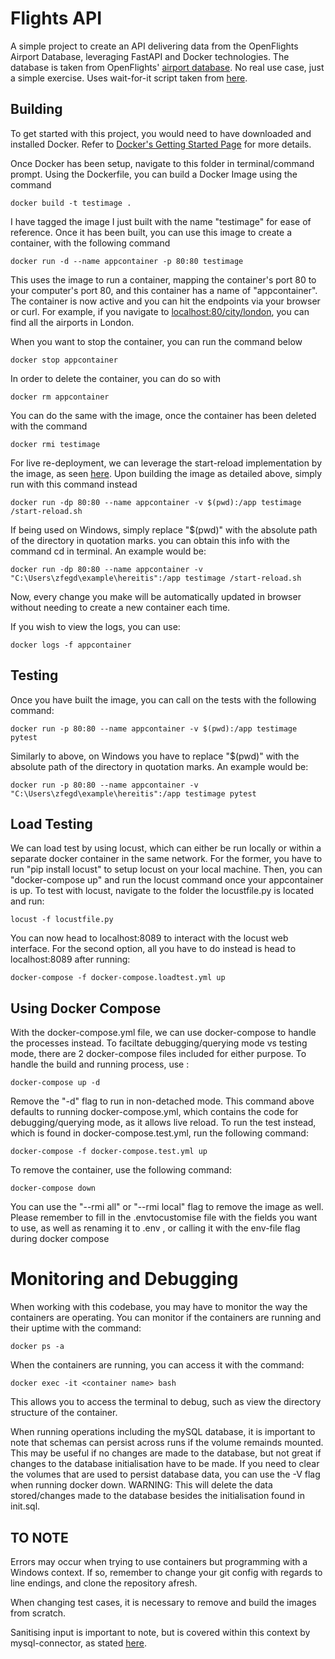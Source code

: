 # Flights API
A simple project to create an API delivering data from the OpenFlights Airport Database, leveraging FastAPI and Docker technologies. The database is taken from OpenFlights' [airport database](https://raw.githubusercontent.com/jpatokal/openflights/master/data/airports.dat). No real use case, just a simple exercise. Uses wait-for-it script taken from [here](https://github.com/vishnubob/wait-for-it).

## Building
To get started with this project, you would need to have downloaded and installed Docker. Refer to [Docker's Getting Started Page](https://docs.docker.com/get-started/) for more details.  

Once Docker has been setup, navigate to this folder in terminal/command prompt. Using the Dockerfile, you can build a Docker Image using the command

```
docker build -t testimage .
```

I have tagged the image I just built with the name "testimage" for ease of reference. Once it has been built, you can use this image to create a container, with the following command

```
docker run -d --name appcontainer -p 80:80 testimage
```

This uses the image to run a container, mapping the container's port 80 to your computer's port 80, and this container has a name of "appcontainer". The container is now active and you can hit the endpoints via your browser or curl. For example, if you navigate to [localhost:80/city/london](localhost:80/city/london), you can find all the airports in London.  

When you want to stop the container, you can run the command below

```
docker stop appcontainer
```

In order to delete the container, you can do so with

```
docker rm appcontainer
```

You can do the same with the image, once the container has been deleted with the command

```
docker rmi testimage
```

For live re-deployment, we can leverage the start-reload implementation by the image, as seen [here](https://github.com/tiangolo/uvicorn-gunicorn-docker#development-live-reload). Upon building the image as detailed above, simply run with this command instead

```
docker run -dp 80:80 --name appcontainer -v $(pwd):/app testimage /start-reload.sh
```

If being used on Windows, simply replace "$(pwd)" with the absolute path of the directory in quotation marks. you can obtain this info with the command cd in terminal.
An example would be:

```
docker run -dp 80:80 --name appcontainer -v "C:\Users\zfegd\example\hereitis":/app testimage /start-reload.sh
```

Now, every change you make will be automatically updated in browser without needing to create a new container each time.  

If you wish to view the logs, you can use:

```
docker logs -f appcontainer
```

## Testing

Once you have built the image, you can call on the tests with the following command:

```
docker run -p 80:80 --name appcontainer -v $(pwd):/app testimage pytest
```

Similarly to above, on Windows you have to replace "$(pwd)" with the absolute path of the directory in quotation marks. An example would be:

```
docker run -p 80:80 --name appcontainer -v "C:\Users\zfegd\example\hereitis":/app testimage pytest
```

## Load Testing

We can load test by using locust, which can either be run locally or within a separate docker container in the same network. For the former, you have to run "pip install locust" to setup locust on your local machine. Then, you can "docker-compose up" and run the locust command once your appcontainer is up. To test with locust, navigate to the folder the locustfile.py is located and run:

```
locust -f locustfile.py
```

You can now head to localhost:8089 to interact with the locust web interface. For the second option, all you have to do instead is head to localhost:8089 after running:

```
docker-compose -f docker-compose.loadtest.yml up
```

## Using Docker Compose

With the docker-compose.yml file, we can use docker-compose to handle the processes instead. To faciltate debugging/querying mode vs testing mode, there are 2 docker-compose files included for either purpose. To handle the build and running process, use :

```
docker-compose up -d
```

Remove the "-d" flag to run in non-detached mode. This command above defaults to running docker-compose.yml, which contains the code for debugging/querying mode, as it allows live reload. To run the test instead, which is found in docker-compose.test.yml, run the following command:

```
docker-compose -f docker-compose.test.yml up
```

To remove the container, use the following command:

```
docker-compose down
```

You can use the "--rmi all" or "--rmi local" flag to remove the image as well.
Please remember to fill in the .envtocustomise file with the fields you want to use, as well as renaming it to .env , or calling it with the env-file flag during docker compose

# Monitoring and Debugging

When working with this codebase, you may have to monitor the way the containers are operating. You can monitor if the containers are running and their uptime with the command:

```
docker ps -a
```

When the containers are running, you can access it with the command:

```
docker exec -it <container name> bash
```

This allows you to access the terminal to debug, such as view the directory structure of the container.

When running operations including the mySQL database, it is important to note that schemas can persist across runs if the volume remainds mounted. This may be useful if no changes are made to the database, but not great if changes to the database initialisation have to be made. If you need to clear the volumes that are used to persist database data, you can use the -V flag when running docker down. WARNING: This will delete the data stored/changes made to the database besides the initialisation found in init.sql.

## TO NOTE 

Errors may occur when trying to use containers but programming with a Windows context. If so, remember to change your git config with regards to line endings, and clone the repository afresh.

When changing test cases, it is necessary to remove and build the images from scratch.

Sanitising input is important to note, but is covered within this context by mysql-connector, as stated [here](https://stackoverflow.com/questions/7540803/escaping-strings-with-python-mysql-connector).
